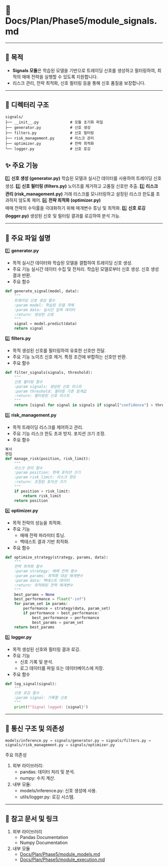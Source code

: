 # 📁 Docs/Plan/Phase5/module_signals.md

---

## 📌 목적
- **Signals 모듈**은 학습된 모델을 기반으로 트레이딩 신호를 생성하고 필터링하여, 최적의 매매 전략을 실행할 수 있도록 지원합니다.
- 리스크 관리, 전략 최적화, 신호 필터링 등을 통해 신호 품질을 보장합니다.

---

## 📁 디렉터리 구조
```plaintext
signals/
├── __init__.py              # 모듈 초기화 파일
├── generator.py             # 신호 생성
├── filters.py               # 신호 필터링
├── risk_management.py       # 리스크 관리
├── optimizer.py             # 전략 최적화
└── logger.py                # 신호 로깅
```

## ✨ 주요 기능
1️⃣ **신호 생성 (generator.py)**
학습된 모델과 실시간 데이터를 사용하여 트레이딩 신호 생성.
2️⃣ **신호 필터링 (filters.py)**
노이즈를 제거하고 고품질 신호만 추출.
3️⃣ **리스크 관리 (risk_management.py)**
거래 리스크를 모니터링하고 설정된 리스크 한도를 초과하지 않도록 제어.
4️⃣ **전략 최적화 (optimizer.py)**    
매매 전략의 수익률을 극대화하기 위해 매개변수 튜닝 및 최적화.
5️⃣ **신호 로깅 (logger.py)**
생성된 신호 및 필터링 결과를 로깅하여 분석 가능.

---

## 📄 주요 파일 설명
1️⃣ **generator.py**
- 목적
실시간 데이터와 학습된 모델을 결합하여 트레이딩 신호 생성.
- 주요 기능
실시간 데이터 수집 및 전처리.
학습된 모델로부터 신호 생성.
신호 생성 결과 반환.
- 주요 함수
```python
def generate_signal(model, data):
    """
    트레이딩 신호 생성 함수
    :param model: 학습된 모델 객체
    :param data: 실시간 입력 데이터
    :return: 생성된 신호
    """
    signal = model.predict(data)
    return signal
```

2️⃣ **filters.py**
- 목적
생성된 신호를 필터링하여 유효한 신호만 전달.
- 주요 기능
노이즈 신호 제거.
특정 조건에 부합하는 신호만 반환.
- 주요 함수
```python
def filter_signals(signals, threshold):
    """
    신호 필터링 함수
    :param signals: 생성된 신호 리스트
    :param threshold: 필터링 기준 임계값
    :return: 필터링된 신호 리스트
    """
    return [signal for signal in signals if signal["confidence"] > threshold]
```

3️⃣ **risk_management.py**
- 목적
트레이딩 리스크를 제어하고 관리.
- 주요 기능
리스크 한도 초과 방지.
포지션 크기 조정.
- 주요 함수
```python
복사
편집
def manage_risk(position, risk_limit):
    """
    리스크 관리 함수
    :param position: 현재 포지션 크기
    :param risk_limit: 리스크 한도
    :return: 조정된 포지션 크기
    """
    if position > risk_limit:
        return risk_limit
    return position
```

4️⃣ **optimizer.py**
- 목적
전략의 성능을 최적화.
- 주요 기능
   - 매매 전략 파라미터 튜닝.
   - 백테스트 결과 기반 최적화.
- 주요 함수
```python
def optimize_strategy(strategy, params, data):
    """
    전략 최적화 함수
    :param strategy: 매매 전략 함수
    :param params: 최적화 대상 매개변수
    :param data: 백테스트 데이터
    :return: 최적화된 전략 매개변수
    """
    best_params = None
    best_performance = float("-inf")
    for param_set in params:
        performance = strategy(data, param_set)
        if performance > best_performance:
            best_performance = performance
            best_params = param_set
    return best_params
```

5️⃣ **logger.py**
- 목적
생성된 신호와 필터링 결과 로깅.
- 주요 기능
   - 신호 기록 및 분석.
   - 로그 데이터를 파일 또는 데이터베이스에 저장.
- 주요 함수
```python
def log_signal(signal):
    """
    신호 로깅 함수
    :param signal: 기록할 신호
    """
    print(f"Signal logged: {signal}")
```

---

## 🔗 통신 구조 및 의존성
```
models/inference.py → signals/generator.py → signals/filters.py → signals/risk_management.py → signals/optimizer.py
```
주요 의존성
1. 외부 라이브러리:
   - pandas: 데이터 처리 및 분석.
   - numpy: 수치 계산.
2. 내부 모듈:
   - models/inference.py: 신호 생성에 사용.
   - utils/logger.py: 로깅 시스템.
---

## 📘 참고 문서 및 링크
1. 외부 라이브러리
   - Pandas Documentation
   - Numpy Documentation
2. 내부 모듈
   - [Docs/Plan/Phase5/module_models.md](Docs/Plan/Phase5/module_models.md)
   - [Docs/Plan/Phase5/module_execution.md](Docs/Plan/Phase5/module_execution.md)
